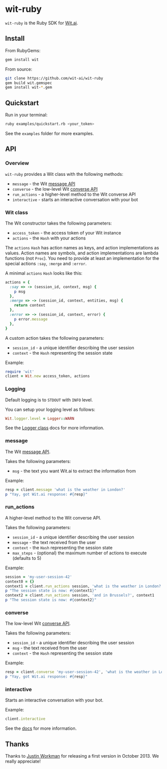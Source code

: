 # wit-ruby

`wit-ruby` is the Ruby SDK for [Wit.ai](http://wit.ai).

## Install

From RubyGems:
```bash
gem install wit
```

From source:
```bash
git clone https://github.com/wit-ai/wit-ruby
gem build wit.gemspec
gem install wit-*.gem
```

## Quickstart

Run in your terminal:

```bash
ruby examples/quickstart.rb <your_token>
```

See the `examples` folder for more examples.

## API

### Overview

`wit-ruby` provides a Wit class with the following methods:
* `message` - the Wit [message API](https://wit.ai/docs/http/20160330#get-intent-via-text-link)
* `converse` - the low-level Wit [converse API](https://wit.ai/docs/http/20160330#converse-link)
* `run_actions` - a higher-level method to the Wit converse API
* `interactive` - starts an interactive conversation with your bot

### Wit class

The Wit constructor takes the following parameters:
* `access_token` - the access token of your Wit instance
* `actions` - the `Hash` with your actions

The `actions` `Hash` has action names as keys, and action implementations as values.
Action names are symbols, and action implementations are lambda functions (not `Proc`).
You need to provide at least an implementation for the special actions `:say`, `:merge` and `:error`.

A minimal `actions` `Hash` looks like this:
```ruby
actions = {
  :say => -> (session_id, context, msg) {
    p msg
  },
  :merge => -> (session_id, context, entities, msg) {
    return context
  },
  :error => -> (session_id, context, error) {
    p error.message
  },
}
```

A custom action takes the following parameters:
* `session_id` - a unique identifier describing the user session
* `context` - the `Hash` representing the session state

Example:
```ruby
require 'wit'
client = Wit.new access_token, actions
```

### Logging

Default logging is to `STDOUT` with `INFO` level.

You can setup your logging level as follows:
```ruby
Wit.logger.level = Logger::WARN
```
See the [Logger class](http://ruby-doc.org/stdlib-2.1.0/libdoc/logger/rdoc/Logger.html) docs for more information.

### message

The Wit [message API](https://wit.ai/docs/http/20160330#get-intent-via-text-link).

Takes the following parameters:
* `msg` - the text you want Wit.ai to extract the information from

Example:
```ruby
resp = client.message 'what is the weather in London?'
p "Yay, got Wit.ai response: #{resp}"
```

### run_actions

A higher-level method to the Wit converse API.

Takes the following parameters:
* `session_id` - a unique identifier describing the user session
* `message` - the text received from the user
* `context` - the `Hash` representing the session state
* `max_steps` - (optional) the maximum number of actions to execute (defaults to 5)

Example:
```ruby
session = 'my-user-session-42'
context0 = {}
context1 = client.run_actions session, 'what is the weather in London?', context0
p "The session state is now: #{context1}"
context2 = client.run_actions session, 'and in Brussels?', context1
p "The session state is now: #{context2}"
```

### converse

The low-level Wit [converse API](https://wit.ai/docs/http/20160330#converse-link).

Takes the following parameters:
* `session_id` - a unique identifier describing the user session
* `msg` - the text received from the user
* `context` - the `Hash` representing the session state

Example:
```ruby
resp = client.converse 'my-user-session-42', 'what is the weather in London?', {}
p "Yay, got Wit.ai response: #{resp}"
```


### interactive

Starts an interactive conversation with your bot.

Example:
```ruby
client.interactive
```

See the [docs](https://wit.ai/docs) for more information.


## Thanks

Thanks to [Justin Workman](http://github.com/xtagon) for releasing a first version in October 2013. We really appreciate!
